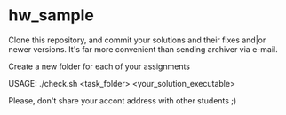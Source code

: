 hw_sample
=========

Clone this repository, and commit your solutions and their fixes and|or newer versions.
It's far more convenient than sending archiver via e-mail.

Create a new folder for each of your assignments

USAGE:
./check.sh <task_folder>  <your_solution_executable>


Please, don't share your accont address with other students ;)
